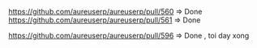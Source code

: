 https://github.com/aureuserp/aureuserp/pull/560 => Done
https://github.com/aureuserp/aureuserp/pull/561 => Done 

https://github.com/aureuserp/aureuserp/pull/596 => Done , toi day xong